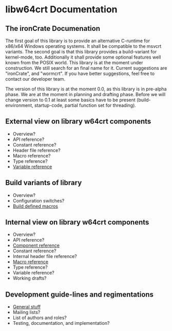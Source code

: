 # libw64crt Documentation

## The ironCrate Documenation

The first goal of this library is to provide an alternative C-runtime
for x86/x64 Windows operating systems. It shall be compatible to the
msvcrt variants. The second goal is that this library provides a
build-variant for kernel-mode, too. Additionally it shall provide some
optional features well known from the POSIX world. This library is at
the moment under construction. We still search for an final name for it.
Current suggestions are "ironCrate", and "wormcrt". If you have better
suggestions, feel free to contact our developer team.

The version of this library is at the moment 0.0, as this library is in
pre-alpha phase. We are at the moment in planning and drafting phase.
Before we will change version to 0.1 at least some basics have to be
present (build-environment, startup-code, partial function set for
threading).

## External view on library w64crt components

-   Overview?
-   API reference?
-   Constant reference?
-   Header file reference?
-   Macro reference?
-   Type reference?
-   [Variable reference](./crt-variable-reference.md)

## Build variants of library

-   Overview?
-   Configuration switches?
-   [Build defined macros](./crt-build-defined-macros.md)

## Internal view on library w64crt components

-   Overview?
-   API reference?
-   [Component
    reference](./internal-crt-component-reference.md)
-   Constant reference?
-   Internal header file reference?
-   [Macro reference](./internal-crt-macro-reference.md)
-   Type reference?
-   Variable reference?
-   Working drafts?

## Development guide-lines and regimentations

-   [General stuff](./devel-crt-licensing-coding-style-and-more.md)
-   Mailing lists?
-   List of authors and roles?
-   Testing, documentation, and implementation?

